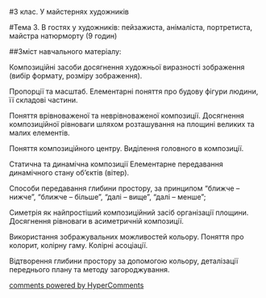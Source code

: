 <div id="hypercomments_widget" class="js-hypercomments-widget invisible"></div>

#3 клас. У майстернях художників

#Тема 3.  В гостях у художників: пейзажиста, анімаліста, портретиста, майстра натюрморту (9 годин)

##Зміст навчального матеріалу:

Композиційні засоби досягнення художньої виразності  зображення (вибір формату, розміру зображення).

Пропорції та масштаб. Елементарні поняття про будову фігури людини, її складові частини.

Поняття  врівноваженої та неврівноваженої композиції. Досягнення композиційної рівноваги шляхом  розташування на площині великих та малих елементів.

Поняття композиційного центру. Виділення головного в композиції.

Статична та динамічна композиції Елементарне передавання динамічного стану об’єктів (вітер).

Способи передавання глибини простору, за принципом “ближче – нижче”, “ближче – більше”, “далі – вище”, “далі – менше”;

Симетрія як найпростіший  композиційний засіб організації площини. Досягнення рівноваги в асиметричній композиції.

Використання зображувальних можливостей кольору. Поняття про колорит, колірну гаму. Колірні асоціації.

Відтворення глибини простору за допомогою кольору, деталізації переднього плану та методу загороджування.


<div class="js-hypercomments-container">
    <a href="http://hypercomments.com" class="hc-link" title="comments widget">comments powered by HyperComments</a>
</div>